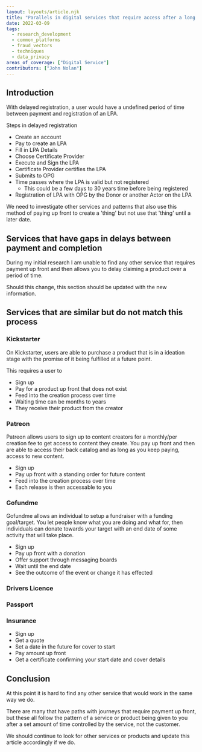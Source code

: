 ```yaml
---
layout: layouts/article.njk
title: "Parallels in digital services that require access after a long delay"
date: 2022-03-09
tags: 
  - research_development
  - common_platforms
  - fraud_vectors
  - techniques
  - data_privacy
areas_of_coverage: ["Digital Service"]
contributors: ["John Nolan"]
---
```


## Introduction

With delayed registration, a user would have a undefined period of time between payment and registration of an LPA.

Steps in delayed registration

* Create an account
* Pay to create an LPA
* Fill in LPA Details
* Choose Certificate Provider
* Execute and Sign the LPA
* Certificate Provider certifies the LPA
* Submits to OPG
* Time passes where the LPA is valid but not registered
  * This could be a few days to 30 years time before being registered
* Registration of LPA with OPG by the Donor or another Actor on the LPA

We need to investigate other services and patterns that also use this method of paying up front to create a 'thing' but not use that 'thing' until a later date.

## Services that have gaps in delays between payment and completion

During my initial research I am unable to find any other service that requires payment up front and then allows you to delay claiming a product over a period of time.

Should this change, this section should be updated with the new information.

## Services that are similar but do not match this process

### Kickstarter

On Kickstarter, users are able to purchase a product that is in a ideation stage with the promise of it being fulfilled at a future point.

This requires a user to

* Sign up
* Pay for a product up front that does not exist
* Feed into the creation process over time
* Waiting time can be months to years
* They receive their product from the creator

### Patreon

Patreon allows users to sign up to content creators for a monthly/per creation fee to get access to content they create. You pay up front and then are able to access their back catalog and as long as you keep paying, access to new content.

* Sign up
* Pay up front with a standing order for future content
* Feed into the creation process over time
* Each release is then accessable to you

### Gofundme

Gofundme allows an individual to setup a fundraiser with a funding goal/target. You let people know what you are doing and what for, then individuals can donate towards your target with an end date of some activity that will take place.

* Sign up
* Pay up front with a donation
* Offer support through messaging boards
* Wait until the end date
* See the outcome of the event or change it has effected

### Drivers Licence

### Passport

### Insurance

* Sign up
* Get a quote
* Set a date in the future for cover to start
* Pay amount up front
* Get a certificate confirming your start date and cover details

## Conclusion

At this point it is hard to find any other service that would work in the same way we do.

There are many that have paths with journeys that require payment up front, but these all follow the pattern of a service or product being given to you after a set amount of time controlled by the service, not the customer.

We should continue to look for other services or products and update this article accordingly if we do.
